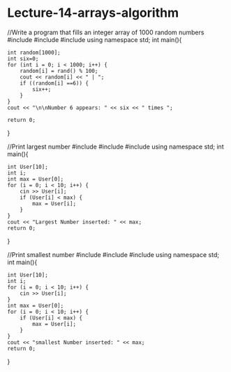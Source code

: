 # Lecture-14-arrays-algorithm


//Write a program that fills an integer array of 1000 random numbers
#include <iostream>
#include <array>
#include <algorithm>
using namespace std;
int main(){
	
	int random[1000];
	int six=0;
	for (int i = 0; i < 1000; i++) {
		random[i] = rand() % 100;
		cout << random[i] << " | ";
		if ((random[i] ==6)) {
			six++;
		}
	}
	cout << "\n\nNumber 6 appears: " << six << " times ";

	return 0;
}
                                             
//Print largest number
#include <iostream>
#include <array>
#include <algorithm>
using namespace std;
int main(){
	
	int User[10];
	int i;
	int max = User[0];
	for (i = 0; i < 10; i++) {
		cin >> User[i];
		if (User[i] < max) {
			max = User[i];
		}
	}
	cout << "Largest Number inserted: " << max;
	return 0;
}
                                            
//Print smallest number
#include <iostream>
#include <array>
#include <algorithm>
using namespace std;
int main(){
	
	int User[10];
	int i;
	for (i = 0; i < 10; i++) {
		cin >> User[i];
	}
	int max = User[0];
	for (i = 0; i < 10; i++) {
		if (User[i] < max) {
			max = User[i];
		}
	}
	cout << "smallest Number inserted: " << max;
	return 0;
}                                            
